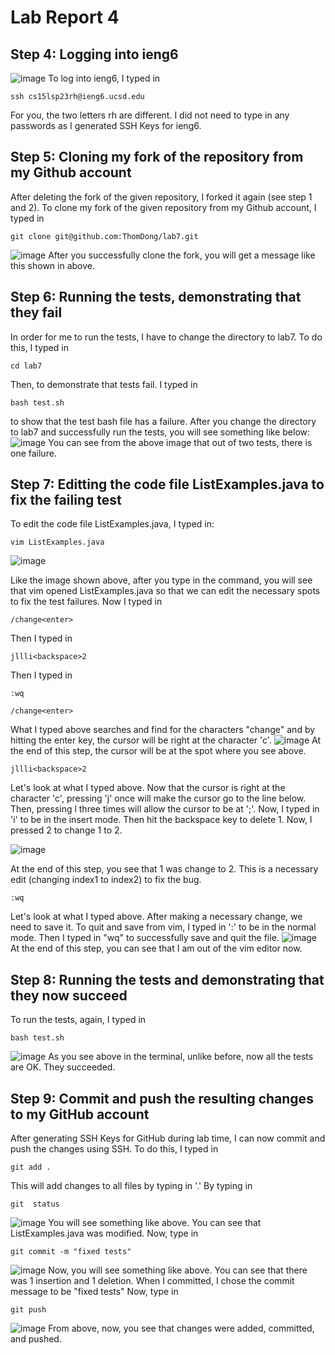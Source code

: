 # Lab Report 4

## Step 4: Logging into ieng6
![image](https://github.com/ThomDong/cse15l-lab-reports/assets/130010181/d60cbead-5fd6-498e-a5c4-e4481193f6b1)
To log into ieng6, I typed in 
~~~
ssh cs15lsp23rh@ieng6.ucsd.edu
~~~
For you, the two letters rh are different. I did not need to type in any passwords as I generated SSH Keys for ieng6.

## Step 5: Cloning my fork of the repository from my Github account

After deleting the fork of the given repository, I forked it again (see step 1 and 2). To clone my fork of the given repository from my Github account, I typed in 
~~~
git clone git@github.com:ThomDong/lab7.git
~~~


![image](https://github.com/ThomDong/cse15l-lab-reports/assets/130010181/2d6db386-ab4d-46e0-98c1-76972ba67be0)
After you successfully clone the fork, you will get a message like this shown in above.

## Step 6: Running the tests, demonstrating that they fail

In order for me to run the tests, I have to change the directory to lab7.
To do this, I typed in 
~~~
cd lab7
~~~
Then, to demonstrate that tests fail. I typed in 
~~~ 
bash test.sh
~~~
to show that the test bash file has a failure.
After you change the directory to lab7 and successfully run the tests, you will see something like below:
![image](https://github.com/ThomDong/cse15l-lab-reports/assets/130010181/1e3bbad3-ef17-496e-89ee-94b0f80ae171)
You can see from the above image that out of two tests, there is one failure.

## Step 7: Editting the code file ListExamples.java to fix the failing test

To edit the code file ListExamples.java, I typed in:
~~~
vim ListExamples.java
~~~

![image](https://github.com/ThomDong/cse15l-lab-reports/assets/130010181/7d084026-7a1f-478d-a092-f5b562638012)

Like the image shown above, after you type in the command, you will see that vim opened ListExamples.java so that we can edit the necessary spots to fix the test failures.
Now I typed in
~~~
/change<enter>
~~~
Then I typed in
~~~
jllli<backspace>2
~~~
Then I typed in
~~~
:wq
~~~

~~~
/change<enter>
~~~
What I typed above searches and find for the characters "change" and by hitting the enter key, the cursor will be right at the character 'c'.
![image](https://github.com/ThomDong/cse15l-lab-reports/assets/130010181/c289de6e-7e70-4931-9639-5a8794ad0844)
At the end of this step, the cursor will be at the spot where you see above.
~~~
jllli<backspace>2
~~~
Let's look at what I typed above. Now that the cursor is right at the character 'c', pressing 'j' once will make the cursor go to the line below. Then, pressing l three times will allow the cursor to be at ';'. Now, I typed in 'i' to be in the insert mode. Then hit the backspace key to delete 1. Now, I pressed 2 to change 1 to 2.

![image](https://github.com/ThomDong/cse15l-lab-reports/assets/130010181/b36129fb-9faa-451b-94b8-797cd015c53e)

At the end of this step, you see that 1 was change to 2. This is a necessary edit (changing index1 to index2) to fix the bug.

~~~
:wq
~~~
Let's look at what I typed above. After making a necessary change, we need to save it. To quit and save from vim, I typed in ':' to be in the normal mode. Then I typed in "wq" to successfully save and quit the file.
![image](https://github.com/ThomDong/cse15l-lab-reports/assets/130010181/5d4d029a-1cb8-461a-977e-9a91b5d2248d)
At the end of this step, you can see that I am out of the vim editor now.


## Step 8: Running the tests and demonstrating that they now succeed
To run the tests, again, I typed in
~~~
bash test.sh
~~~
![image](https://github.com/ThomDong/cse15l-lab-reports/assets/130010181/adfc4c4d-5e91-4c18-9c53-890700e35890)
As you see above in the terminal, unlike before, now all the tests are OK. They succeeded.
## Step 9: Commit and push the resulting changes to my GitHub account

After generating SSH Keys for GitHub during lab time, I can now commit and push the changes using SSH. To do this, I typed in

~~~
git add .
~~~
This will add changes to all files by typing in '.'
By typing in
~~~
git  status
~~~
![image](https://github.com/ThomDong/cse15l-lab-reports/assets/130010181/0b7ec9ac-8555-437a-afb8-03cd34a0d274)
You will see something like above. You can see that ListExamples.java was modified.
Now, type in 
~~~
git commit -m "fixed tests"
~~~
![image](https://github.com/ThomDong/cse15l-lab-reports/assets/130010181/d21f0965-e76a-4813-97c0-837fe72c8fb4)
Now, you will see something like above. You can see that there was 1 insertion and 1 deletion. When I committed, I chose the commit message to be "fixed tests" 
Now, type in 
~~~
git push
~~~
![image](https://github.com/ThomDong/cse15l-lab-reports/assets/130010181/73c341ba-627d-48eb-8538-c277766e8587)
From above, now, you see that changes were added, committed, and pushed.



